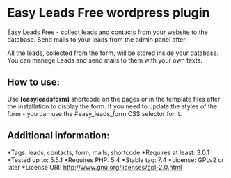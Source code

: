 # Easy Leads Free wordpress plugin
Easy Leads Free - collect leads and contacts from your website to the database. Send mails to your leads from the admin panel after.

All the leads, collected from the form, will be stored inside your database. You can manage Leads and send mails to them with your own texts.


## How to use:
Use **[easyleadsform]** shortcode on the pages or in the template files after the installation to display the form. If you need to update the styles of the form - you can use the #easy_leads_form CSS selector for it.

## Additional information:
*Tags: leads, contacts, form, mails, shortcode
*Requires at least: 3.0.1
*Tested up to: 5.5.1
*Requires PHP: 5.4
*Stable tag: 7.4
*License: GPLv2 or later
*License URI: http://www.gnu.org/licenses/gpl-2.0.html